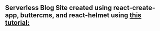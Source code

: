 ## Serverless Blog Site created using react-create-app, buttercms, and react-helmet using [this tutorial:](https://thenewstack.io/build-serverless-seo-friendly-react-blog/)
